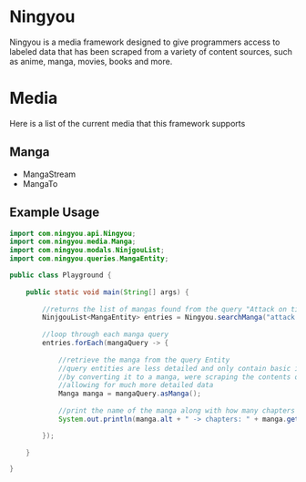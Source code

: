 # Ningyou

Ningyou is a media framework designed to give programmers access to labeled data that has been scraped from a variety of content sources, such as anime, manga, movies, books and more.

# Media
Here is a list of the current media that this framework supports

## Manga
 - MangaStream
 - MangaTo


## Example Usage

```java
import com.ningyou.api.Ningyou;
import com.ningyou.media.Manga;
import com.ningyou.modals.NinjgouList;
import com.ningyou.queries.MangaEntity;

public class Playground {
	
	public static void main(String[] args) {
		 
        //returns the list of mangas found from the query "Attack on titan"
		NinjgouList<MangaEntity> entries = Ningyou.searchManga("attack on titan");
		
        //loop through each manga query
		entries.forEach(mangaQuery -> {
			
            //retrieve the manga from the query Entity
            //query entities are less detailed and only contain basic information about a manga
            //by converting it to a manga, were scraping the contents of main page for this manga, 
            //allowing for much more detailed data
			Manga manga = mangaQuery.asManga();
		
            //print the name of the manga along with how many chapters it has  
			System.out.println(manga.alt + " -> chapters: " + manga.getChapters().size());

		});
		
	}

}
```
